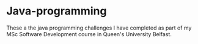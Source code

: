 # Java-programming
These a the java programming challenges I have completed as part of my MSc Software Development course in Queen's University Belfast.

